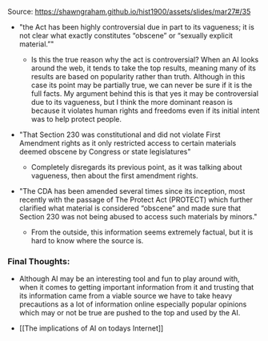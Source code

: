 Source: https://shawngraham.github.io/hist1900/assets/slides/mar27#/35
- "the Act has been highly controversial due in part to its vagueness; it is not clear what exactly constitutes “obscene” or “sexually explicit material.”"
	- Is this the true reason why the act is controversial? When an AI looks around the web, it tends to take the top results, meaning many of its results are based on popularity rather than truth. Although in this case its point may be partially true, we can never be sure if it is the full facts. My argument behind this is that yes it may be controversial due to its vagueness, but I think the more dominant reason is because it violates human rights and freedoms even if its initial intent was to help protect people.

- "That Section 230 was constitutional and did not violate First Amendment rights as it only restricted access to certain materials deemed obscene by Congress or state legislatures"
	- Completely disregards its previous point, as it was talking about vagueness, then about the first amendment rights.

- "The CDA has been amended several times since its inception, most recently with the passage of The Protect Act (PROTECT) which further clarified what material is considered “obscene” and made sure that Section 230 was not being abused to access such materials by minors."
	- From the outside, this information seems extremely factual, but it is hard to know where the source is.

### Final Thoughts:

- Although AI may be an interesting tool and fun to play around with, when it comes to getting important information from it and trusting that its information came from a viable source we have to take heavy precautions as a lot of information online especially popular opinions which may or not be true are pushed to the top and used by the AI.

- [[The implications of AI on todays Internet]]